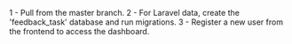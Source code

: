 1 - Pull from the master branch.
2 - For Laravel data, create the 'feedback_task' database and run migrations.
3 - Register a new user from the frontend to access the dashboard.
